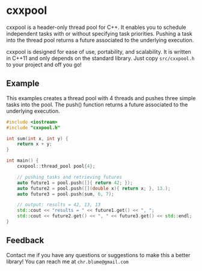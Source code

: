 # cxxpool

cxxpool is a header-only thread pool for C++. It enables you to schedule independent
tasks with or without specifying task priorities. Pushing a task into the thread
pool returns a future associated to the underlying execution. 

cxxpool is designed for ease of use, portability, and scalability. It is written in 
C++11 and only depends on the standard library. Just copy `src/cxxpool.h` 
to your project and off you go!

## Example

This examples creates a thread pool with 4 threads and pushes
three simple tasks into the pool. The push() function returns
a future associated to the underlying execution.

```cpp
#include <iostream>
#include "cxxpool.h"

int sum(int x, int y) {
    return x + y;
}

int main() {
    cxxpool::thread_pool pool{4};

    // pushing tasks and retrieving futures
    auto future1 = pool.push([]{ return 42; });
    auto future2 = pool.push([](double x){ return x; }, 13.);
    auto future3 = pool.push(sum, 6, 7);

    // output: results = 42, 13, 13
    std::cout << "results = " << future1.get() << ", ";
    std::cout << future2.get() << ", " << future3.get() << std::endl;
}
```
## Feedback

Contact me if you have any questions or suggestions to make this a better library!
You can reach me at `chr.blume@gmail.com`

